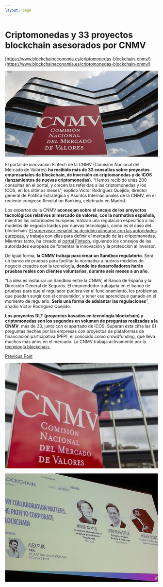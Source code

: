 ```yaml
---
layout: page
---
```

# Criptomonedas y 33 proyectos blockchain asesorados por CNMV

[https://www.blockchaineconomia.es/criptomonedas-blockchain-cnmv/](https://www.blockchaineconomia.es/criptomonedas-blockchain-cnmv/)

![](fintech-cnmv-07596f72-b36a-4545-b11f-8ad47357ee7a.jpg)

El portal de innovación Fintech de la CNMV (Comisión Nacional del Mercado de Valores) **ha recibido más de 33 consultas sobre proyectos empresariales de blockchain, de inversión en criptomonedas y de ICOS (lanzamientos de nuevas criptomonedas)**. “Hemos recibido unas 200 consultas en el portal, y crecen las referidas a las criptomonedas y los ICOS, en los últimos meses”, explicó Víctor Rodríguez Quejido, director general de Política Estratégica y Asuntos Internacionales de la CNMV, en el reciente congreso Revolution Banking, celebrado en Madrid.

Los expertos de la CNMV **aconsejan sobre el encaje de los proyectos tecnológicos relativos al mercado de valores, con la normativa española,** mientras las autoridades europeas realizan una regulación específica a los modelos de negocio traídos por nuevas tecnologías, como es el caso del blockchain. [El supervisor español ha decidido alinearse con las autoridades europeas](https://blockchaineconomia.es/espana-regular-criptomonedas/), y trabaja con ellas para definir el mercado de las criptomonedas. Mientras tanto, ha creado el [portal Fintech,](https://www.cnmv.es/portal/Fintech/Innovacion.aspx) siguiendo los consejos de las autoridades europeas de fomentar la innovación y la protección al inversor.

De igual forma, **la CNMV trabaja para crear un Sandbox regulatorio**. Será un banco de pruebas para facilitar la normativa a nuevos modelos de negocio creados con la tecnología, **donde los desarrolladores harán pruebas reales con clientes voluntarios, durante seis meses a un año.**

“La idea es instaurar un Sandbox entre la CNMV, el Banco de España y la Dirección General de Seguros. El emprendedor trabajaría en el banco de pruebas para que el regulador pudiera ver el funcionamiento, los problemas que puedan surgir con el consumidor, y tener ese aprendizaje ganado en el momento de regularlo. **Sería una forma de adelantar las regulaciones**”, añadió Víctor Rodríguez Quejido.

**Los proyectos DLT (proyectos basados en tecnología blockchain) y criptomonedas son los segundos en volumen de preguntas realizadas a la CNMV**, más de 33, junto con el apartado de ICOS. Superan esta cifra las 61 preguntas hechas por las empresas con proyectos de plataformas de financiación participativa (PFP), el conocido como crowdfunding, que lleva muchos más años en el mercado. La CNMV trabaja activamente por la [tecnología blockchain.](https://www.blockchaineconomia.es/la-bolsa-espanola-entra-en-blockchain-con-alastria-y-cnmv/)

[Previous Post](https://www.blockchaineconomia.es/cnmv-regular-criptomonedas/)

![](CNMV-y-bandera-UE-0e960492-67ef-4857-be44-56b69dfb54f2.jpg)

![](DES18-Blockchain-Alex-Puig-560x396-1a6b7c32-c6fc-4ee1-b0c6-da56e9ab1a89.jpg)